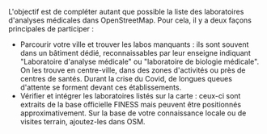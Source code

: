 L'objectif est de compléter autant que possible la liste des laboratoires d'analyses médicales dans OpenStreetMap. Pour cela, il y a deux façons principales de participer :

* Parcourir votre ville et trouver les labos manquants : ils sont souvent dans un bâtiment dédié, reconnaissables par leur enseigne indiquant "Laboratoire d'analyse médicale" ou "laboratoire de biologie médicale". On les trouve en centre-ville, dans des zones d'activités ou près de centres de santés. Durant la crise du Covid, de longues queues d'attente se forment devant ces établissements.
* Vérifier et intégrer les laboratoires listés sur la carte : ceux-ci sont extraits de la base officielle FINESS mais peuvent être positionnés approximativement. Sur la base de votre connaissance locale ou de visites terrain, ajoutez-les dans OSM.
